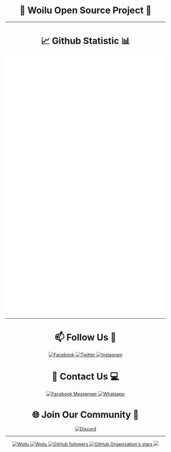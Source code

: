 <div align="center">
  <!-- <img height="50" src="https://github.com/woiluid/.github/blob/main/images/woilu.png"> -->
  <h1>🌌 Woilu Open Source Project 🌠</h1>
</div>


----

<h1 align="center">📈 Github Statistic 📊</h1>
<div align="center">
  <img src="https://github.com/WoiluID/.github/blob/main/github-metrics.svg" alt="Metrics">
</div>

----

<h1 align="center">📫 Follow Us 🔰</h1>
<div align="center">
  <a href="https://facebook.com/woiluid" target="_blank">
    <img src="https://img.shields.io/badge/Facebook-1877F2?style=for-the-badge&logo=facebook&logoColor=white" alt="Facebook"/>
  </a>
  <a href="https://twitter.com/woilu_" target="_blank">
    <img src="https://img.shields.io/badge/Twitter-1DA1F2?style=for-the-badge&logo=twitter&logoColor=white" alt="Twitter"/>
  </a>
  <a href="https://instagram.com/woilu_" target="_blank">
    <img src="https://img.shields.io/badge/Instagram-E4405F?style=for-the-badge&logo=instagram&logoColor=white" alt="Instagram"/>
  </a>
</div>

<h1 align="center">📱 Contact Us 💻</h1>
<div align="center">
  <a href="https://m.me/woiluid" target="_blank">
    <img src="https://img.shields.io/badge/Messenger-00B2FF?style=for-the-badge&logo=messenger&logoColor=white" alt="Facebook Messenger"/>
  </a>
  <a href="https://wa.me/+6285156633114" target="_blank">
    <img src="https://img.shields.io/badge/WhatsApp-25D366?style=for-the-badge&logo=whatsapp&logoColor=white" alt="Whatsapp"/>
  </a>
</div>

<h1 align="center">🌐 Join Our Community 🧭</h1>
<div align="center">
  <a href="https://discord.gg/nzWXePCBrg" target="_blank">
    <img src="https://img.shields.io/badge/Discord-7289DA?style=for-the-badge&logo=discord&logoColor=white" alt="Discord"/>
  </a>
</div>

----

<p align="center">
  <a href="https://github.com/WoiluID/" target="_blank">
    <img src="https://komarev.com/ghpvc/?username=WoiluID&label=Profile%20views&style=flat-square" alt="Woilu"/>
    <img src="https://img.shields.io/badge/isActive-true-blue?style=flat-square" alt="Woilu"/>
    <img src="https://img.shields.io/github/followers/WoiluID?style=social" alt="GitHub followers"/>
    <img src="https://img.shields.io/github/stars/WoiluID?label=Organization+stars&style=social" alt="GitHub Organization's stars"/>
    <img src="https://profile-counter.glitch.me/WoiluID/count.svg" height="20"/>
  </a>
</p>

<!--
# <img height="22" src="/images/mineversal.png"> Mineversal Open Source Project

![Open Source Project Mineversal](/images/banner.png)
--->

